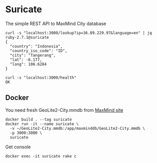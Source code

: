 Suricate
========

The simple REST API to MaxMind City database

```shell script
curl -s "localhost:3000/lookup?ip=36.89.229.97&language=en" | jq                               ruby-2.7.1@suricate
{
  "country": "Indonesia",
  "country_iso_code": "ID",
  "city": "Tangerang",
  "lat": -6.177,
  "long": 106.6284
}

curl -s "localhost:3000/health"
OK
```

Docker
------

You need fresh GeoLite2-City.mmdb from [MaxMind site](https://dev.maxmind.com/geoip/geoip2/geolite2/)

```shell script
docker build . --tag suricate
docker run -it --name suricate \
  -v ~/GeoLite2-City.mmdb:/app/maxminddb/GeoLite2-City.mmdb \
  -p 3000:3000 \
  suricate
```

Get console

```shell script
docker exec -it suricate rake c
```
